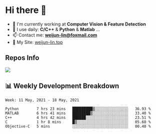 # Hi there 👋

<!--
**Weijun-Lin/Weijun-Lin** is a ✨ _special_ ✨ repository because its `README.md` (this file) appears on your GitHub profile.

Here are some ideas to get you started:

- 🔭 I’m currently working on ...
- 🌱 I’m currently learning ...
- 👯 I’m looking to collaborate on ...
- 🤔 I’m looking for help with ...
- 💬 Ask me about ...
- 📫 How to reach me: ...
- 😄 Pronouns: ...
- ⚡ Fun fact: ...
-->

- 🏢 I'm currently working at **Computer Vision & Feature Detection**
- 🚀 I use daily: **C/C++** & **Python** & **Matlab** ...
- 📫 Contact me: **weijun-lin@foxmail.com**
- 🔗 My Site: [weijun-lin.top](weijun-lin.top)

  

## Repos Info
![](https://github-readme-stats.vercel.app/api?username=Weijun-Lin&theme=cobalt)

## 📊 Weekly Development Breakdown

<!--START_SECTION:waka-->
```text
Week: 11 May, 2021 - 18 May, 2021

Python        7 hrs 23 mins   █████████▒░░░░░░░░░░░░░░░   36.93 % 
MATLAB        6 hrs 41 mins   ████████▒░░░░░░░░░░░░░░░░   33.40 % 
C++           4 hrs 42 mins   ██████░░░░░░░░░░░░░░░░░░░   23.51 % 
C             1 hr 8 mins     █▒░░░░░░░░░░░░░░░░░░░░░░░   05.68 % 
Objective-C   5 mins          ░░░░░░░░░░░░░░░░░░░░░░░░░   00.48 % 
```
<!--END_SECTION:waka-->
